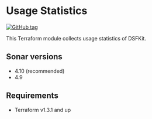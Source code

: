 # Usage Statistics
[![GitHub tag](https://img.shields.io/github/v/tag/imperva/dsfkit.svg)](https://github.com/imperva/dsfkit/tags)

This Terraform module collects usage statistics of DSFKit.

## Sonar versions
- 4.10 (recommended)
- 4.9

## Requirements
* Terraform v1.3.1 and up
